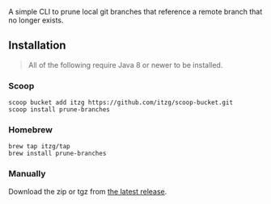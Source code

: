 A simple CLI to prune local git branches that reference a remote branch that no longer exists.

## Installation

> All of the following require Java 8 or newer to be installed.

### Scoop

```shell
scoop bucket add itzg https://github.com/itzg/scoop-bucket.git
scoop install prune-branches 
```

### Homebrew

```shell
brew tap itzg/tap
brew install prune-branches
```

### Manually

Download the zip or tgz from [the latest release](https://github.com/itzg/prune-branches/releases/latest).